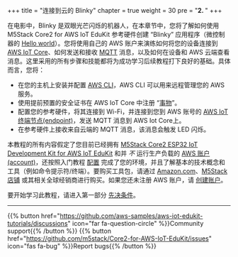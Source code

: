 +++
title = "连接到云的 Blinky"
chapter = true
weight = 30
pre = "<b>2. </b>"
+++

在电影中，Blinky 是双眼光芒闪烁的机器人，在本章节中，您将了解如何使用 M5Stack Core2 for AWS IoT EduKit 参考硬件创建 “Blinky” 应用程序（微控制器的 [Hello world](https://en.wikipedia.org/wiki/%22Hello,_World!%22_program)）。您将使用自己的 AWS 账户来演练如何将您的设备连接到 [AWS IoT Core](https://aws.amazon.com/iot-core/)、如何发送和接收 [MQTT](https://docs.aws.amazon.com/iot/latest/developerguide/mqtt.html) 消息，以及如何在设备和 AWS 云端查看消息。这里采用的所有步骤和技能都将为成功学习后续教程打下良好的基础。具体而言，您将：
- 在您的主机上安装并配置 [AWS CLI](https://aws.amazon.com/cli/)，AWS CLI 可以用来远程管理您的 AWS 服务。
- 使用提前预置的安全证书在 AWS IoT Core 中注册 “[事物](https://docs.aws.amazon.com/iot/latest/developerguide/iot-thing-management.html)”。
- 配置您的参考硬件，将其连接到 Wi-Fi，并连接到您到 AWS 账号的 [AWS IoT 终端节点(endpoint)](https://docs.aws.amazon.com/general/latest/gr/iot-core.html)，发送 MQTT 消息到 AWS Iot Core上。
- 在参考硬件上接收来自云端的 MQTT 消息，该消息会触发 LED 闪烁。
 
本教程的所有内容假定了您目前已经拥有 [M5Stack Core2 ESP32 IoT Development Kit for AWS IoT EduKit](https://www.amazon.com/dp/B08VGRZYJR/) 和并 *不* 运行生产负载的 [AWS 账户(account)](https://console.aws.amazon.com/console/home)，还按照入门教程 [配置](getting-started/prerequisites.html) 完成了您的环境，并且了解基本的技术概念和工具（例如命令提示符/终端）。要购买工具包，请通过 [Amazon.com](https://www.amazon.com/dp/B08VGRZYJR/)、[M5Stack 店铺](https://m5stack.com/products/m5stack-core2-esp32-iot-development-kit-for-aws-iot-edukit) 或其相关全球经销商进行购买。如果您还未注册 AWS 账户，请 [创建账户](https://portal.aws.amazon.com/billing/signup)。


要开始学习此教程，请进入第一部分 [先决条件](blinky-hello-world/prerequisites.html)。

---
{{% button href="https://github.com/aws-samples/aws-iot-edukit-tutorials/discussions" icon="far fa-question-circle" %}}Community support{{% /button %}} {{% button href="https://github.com/m5stack/Core2-for-AWS-IoT-EduKit/issues" icon="fas fa-bug" %}}Report bugs{{% /button %}}
